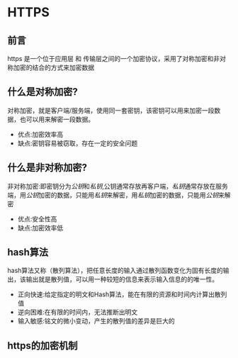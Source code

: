 # HTTPS

## 前言
https 是一个位于应用层 和 传输层之间的一个加密协议，采用了对称加密和非对称加密的结合的方式来加密数据

## 什么是对称加密?
对称加密，就是客户端/服务端，使用同一套密钥，该密钥可以用来加密一段数据，也可以用来解密一段数据。
- 优点:加密效率高
- 缺点:密钥容易被窃取，存在一定的安全问题

## 什么是非对称加密?
非对称加密:即密钥分为*公钥*和*私钥*,公钥通常存放再客户端，*私钥*通常存放在服务端，用*公钥*加密的数据，只能用*私钥*来解密，用*私钥*加密的数据，只能用*公钥*来解密
- 优点:安全性高
- 缺点:加密效率低

## hash算法
hash算法又称（散列算法），把任意长度的输入通过散列函数变化为固有长度的输出，该输出就是散列值，可以用一种较短的信息来表示输入信息的的唯一性。

- 正向快速:给定指定的明文和Hash算法，能在有限的资源和时间内计算出散列值
- 逆向困难:在有限的时间内，无法推断出明文
- 输入敏感:铭文的微小变动，产生的散列值的差异是巨大的

## https的加密机制
